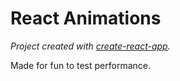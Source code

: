 # React Animations

*Project created with [create-react-app](https://github.com/facebook/create-react-app).*

Made for fun to test performance.
